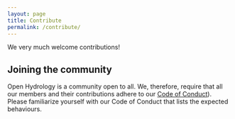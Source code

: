 ```yaml
---
layout: page
title: Contribute
permalink: /contribute/
---
```


We very much welcome contributions!

## Joining the community

Open Hydrology is a community open to all. We, therefore, require that all our members and their contributions adhere to our [Code of Conduct](../code_of_conduct/)). Please familiarize yourself with our Code of Conduct that lists the expected behaviours.
